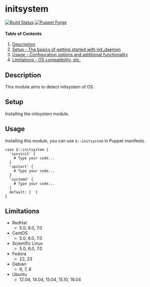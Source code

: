 # initsystem

[![Build Status](https://img.shields.io/travis/hfm/puppet-initsystem/master.svg?style=flat-square)](https://travis-ci.org/hfm/puppet-initsystem)
[![Puppet Forge](https://img.shields.io/puppetforge/v/hfm/initsystem.svg?style=flat-square)](https://forge.puppetlabs.com/hfm/initsystem)

#### Table of Contents

1. [Description](#description)
1. [Setup - The basics of getting started with init_daemon](#setup)
1. [Usage - Configuration options and additional functionality](#usage)
1. [Limitations - OS compatibility, etc.](#limitations)

## Description

This module aims to detect initsystem of OS.

## Setup

Installing the initsystem module.

## Usage

Installing this module, you can use `$::initsystem` in Puppet manifests.

```puppet
case $::initsystem {
  'sysvinit' {
    # Type your code...
  }
  'upstart' {
    # Type your code...
  }
  'systemd' {
    # Type your code...
  }
  default: {  }
}
```

## Limitations

- RedHat
  - 5.0, 6.0, 7.0
- CentOS
  - 5.0, 6.0, 7.0
- Scientific Linux
  - 5.0, 6.0, 7.0
- Fedora
  - 22, 23
- Debian
  - 6, 7, 8
- Ubuntu
  - 12.04, 14.04, 15.04, 15.10, 16.04
